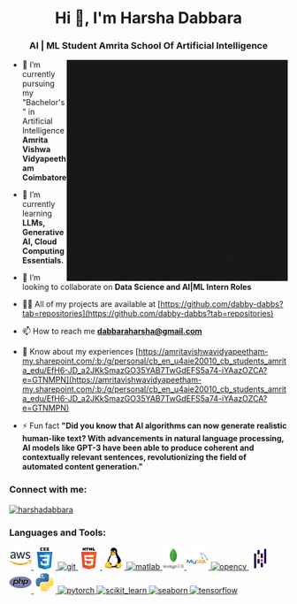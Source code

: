 <h1 align="center">Hi 👋, I'm Harsha Dabbara</h1>
<h3 align="center">AI | ML Student Amrita School Of Artificial Intelligence</h3>
<img align="right" alt="Coding" width="400" src="Black and White, Digital Glitch Gamer Animation Logo.gif">

- 🔭 I’m currently pursuing my "Bachelor's" in Artificial Intelligence **Amrita Vishwa Vidyapeetham Coimbatore**

- 🌱 I’m currently learning **LLMs, Generative AI, Cloud Computing Essentials.**

- 👯 I’m looking to collaborate on **Data Science and AI|ML Intern Roles**

- 👨‍💻 All of my projects are available at [https://github.com/dabby-dabbs?tab=repositories](https://github.com/dabby-dabbs?tab=repositories)

- 📫 How to reach me **dabbaraharsha@gmail.com**

- 📄 Know about my experiences [https://amritavishwavidyapeetham-my.sharepoint.com/:b:/g/personal/cb_en_u4aie20010_cb_students_amrita_edu/EfH6-JD_a2JKkSmazGO35YAB7TwGdEFS5a74-iYAazOZCA?e=GTNMPN](https://amritavishwavidyapeetham-my.sharepoint.com/:b:/g/personal/cb_en_u4aie20010_cb_students_amrita_edu/EfH6-JD_a2JKkSmazGO35YAB7TwGdEFS5a74-iYAazOZCA?e=GTNMPN)

- ⚡ Fun fact **"Did you know that AI algorithms can now generate realistic human-like text? With advancements in natural language processing, AI models like GPT-3 have been able to produce coherent and contextually relevant sentences, revolutionizing the field of automated content generation."**

<h3 align="left">Connect with me:</h3>
<p align="left">
<a href="https://linkedin.com/in/harshadabbara" target="blank"><img align="center" src="https://raw.githubusercontent.com/rahuldkjain/github-profile-readme-generator/master/src/images/icons/Social/linked-in-alt.svg" alt="harshadabbara" height="30" width="40" /></a>
</p>

<h3 align="left">Languages and Tools:</h3>
<p align="left"> <a href="https://aws.amazon.com" target="_blank" rel="noreferrer"> <img src="https://raw.githubusercontent.com/devicons/devicon/master/icons/amazonwebservices/amazonwebservices-original-wordmark.svg" alt="aws" width="40" height="40"/> </a> <a href="https://www.w3schools.com/css/" target="_blank" rel="noreferrer"> <img src="https://raw.githubusercontent.com/devicons/devicon/master/icons/css3/css3-original-wordmark.svg" alt="css3" width="40" height="40"/> </a> <a href="https://git-scm.com/" target="_blank" rel="noreferrer"> <img src="https://www.vectorlogo.zone/logos/git-scm/git-scm-icon.svg" alt="git" width="40" height="40"/> </a> <a href="https://www.w3.org/html/" target="_blank" rel="noreferrer"> <img src="https://raw.githubusercontent.com/devicons/devicon/master/icons/html5/html5-original-wordmark.svg" alt="html5" width="40" height="40"/> </a> <a href="https://www.linux.org/" target="_blank" rel="noreferrer"> <img src="https://raw.githubusercontent.com/devicons/devicon/master/icons/linux/linux-original.svg" alt="linux" width="40" height="40"/> </a> <a href="https://www.mathworks.com/" target="_blank" rel="noreferrer"> <img src="https://upload.wikimedia.org/wikipedia/commons/2/21/Matlab_Logo.png" alt="matlab" width="40" height="40"/> </a> <a href="https://www.mongodb.com/" target="_blank" rel="noreferrer"> <img src="https://raw.githubusercontent.com/devicons/devicon/master/icons/mongodb/mongodb-original-wordmark.svg" alt="mongodb" width="40" height="40"/> </a> <a href="https://www.mysql.com/" target="_blank" rel="noreferrer"> <img src="https://raw.githubusercontent.com/devicons/devicon/master/icons/mysql/mysql-original-wordmark.svg" alt="mysql" width="40" height="40"/> </a> <a href="https://opencv.org/" target="_blank" rel="noreferrer"> <img src="https://www.vectorlogo.zone/logos/opencv/opencv-icon.svg" alt="opencv" width="40" height="40"/> </a> <a href="https://pandas.pydata.org/" target="_blank" rel="noreferrer"> <img src="https://raw.githubusercontent.com/devicons/devicon/2ae2a900d2f041da66e950e4d48052658d850630/icons/pandas/pandas-original.svg" alt="pandas" width="40" height="40"/> </a> <a href="https://www.php.net" target="_blank" rel="noreferrer"> <img src="https://raw.githubusercontent.com/devicons/devicon/master/icons/php/php-original.svg" alt="php" width="40" height="40"/> </a> <a href="https://www.python.org" target="_blank" rel="noreferrer"> <img src="https://raw.githubusercontent.com/devicons/devicon/master/icons/python/python-original.svg" alt="python" width="40" height="40"/> </a> <a href="https://pytorch.org/" target="_blank" rel="noreferrer"> <img src="https://www.vectorlogo.zone/logos/pytorch/pytorch-icon.svg" alt="pytorch" width="40" height="40"/> </a> <a href="https://scikit-learn.org/" target="_blank" rel="noreferrer"> <img src="https://upload.wikimedia.org/wikipedia/commons/0/05/Scikit_learn_logo_small.svg" alt="scikit_learn" width="40" height="40"/> </a> <a href="https://seaborn.pydata.org/" target="_blank" rel="noreferrer"> <img src="https://seaborn.pydata.org/_images/logo-mark-lightbg.svg" alt="seaborn" width="40" height="40"/> </a> <a href="https://www.tensorflow.org" target="_blank" rel="noreferrer"> <img src="https://www.vectorlogo.zone/logos/tensorflow/tensorflow-icon.svg" alt="tensorflow" width="40" height="40"/> </a> </p>
